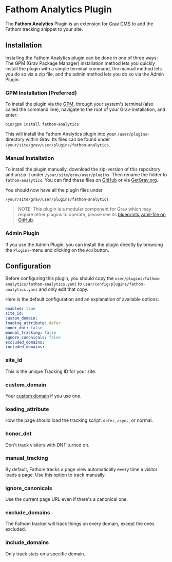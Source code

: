 # Fathom Analytics Plugin

The **Fathom Analytics** Plugin is an extension for [Grav CMS](http://github.com/getgrav/grav) to add the Fathom tracking snippet to your site.

## Installation

Installing the Fathom Analytics plugin can be done in one of three ways: The GPM (Grav Package Manager) installation method lets you quickly install the plugin with a simple terminal command, the manual method lets you do so via a zip file, and the admin method lets you do so via the Admin Plugin.

### GPM Installation (Preferred)

To install the plugin via the [GPM](http://learn.getgrav.org/advanced/grav-gpm), through your system's terminal (also called the command line), navigate to the root of your Grav-installation, and enter:

    bin/gpm install fathom-analytics

This will install the Fathom Analytics plugin into your `/user/plugins`-directory within Grav. Its files can be found under `/your/site/grav/user/plugins/fathom-analytics`.

### Manual Installation

To install the plugin manually, download the zip-version of this repository and unzip it under `/your/site/grav/user/plugins`. Then rename the folder to `fathom-analytics`. You can find these files on [GitHub](https://github.com/the-dancing-code/grav-plugin-fathom-analytics) or via [GetGrav.org](http://getgrav.org/downloads/plugins#extras).

You should now have all the plugin files under

    /your/site/grav/user/plugins/fathom-analytics
	
> NOTE: This plugin is a modular component for Grav which may require other plugins to operate, please see its [blueprints.yaml-file on GitHub](https://github.com/the-dancing-code/grav-plugin-fathom-analytics/blob/master/blueprints.yaml).

### Admin Plugin

If you use the Admin Plugin, you can install the plugin directly by browsing the `Plugins`-menu and clicking on the `Add` button.

## Configuration

Before configuring this plugin, you should copy the `user/plugins/fathom-analytics/fathom-analytics.yaml` to `user/config/plugins/fathom-analytics.yaml` and only edit that copy.

Here is the default configuration and an explanation of available options:

```yaml
enabled: true
site_id:
custom_domain:
loading_attribute: defer
honor_dnt: false
manual_tracking: false
ignore_canonicals: false
excluded_domains:
included_domains:
```

### site_id
This is the unique Tracking ID for your site.

### custom_domain
Your [custom domain](https://usefathom.com/support/custom-domains) if you use one.

### loading_attribute
How the page should load the tracking script: `defer`, `async`, or normal.

### honor_dnt
Don't track visitors with DNT turned on.

### manual_tracking
By default, Fathom tracks a page view automatically every time a visitor loads a page. Use this option to track manually.

### ignore_canonicals
Use the current page URL even if there's a canonical one.

### exclude_domains
The Fathom tracker will track things on every domain, except the ones excluded.

### include_domains
Only track stats on a specific domain.
